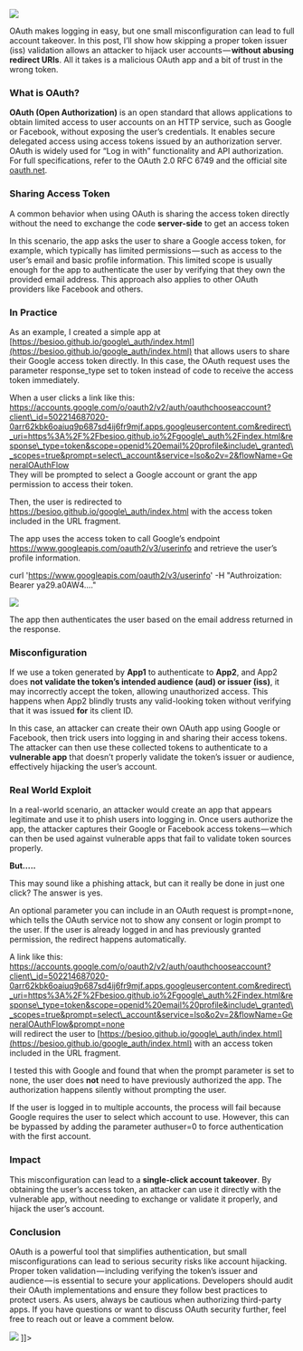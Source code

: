 ![](https://cdn-images-1.medium.com/max/1024/1*v_MYqiBJRuorhswKKhl_KA.png)


OAuth makes logging in easy, but one small misconfiguration can lead to full account takeover. In this post, I’ll show how skipping a proper token issuer (iss) validation allows an attacker to hijack user accounts — **without abusing redirect URIs**. All it takes is a malicious OAuth app and a bit of trust in the wrong token.

### What is OAuth?

**OAuth (Open Authorization)** is an open standard that allows applications to obtain limited access to user accounts on an HTTP service, such as Google or Facebook, without exposing the user’s credentials. It enables secure delegated access using access tokens issued by an authorization server. OAuth is widely used for “Log in with” functionality and API authorization. For full specifications, refer to the OAuth 2.0 RFC 6749 and the official site [oauth.net](https://oauth.net/).

### Sharing Access Token

A common behavior when using OAuth is sharing the access token directly without the need to exchange the code **server-side** to get an access token

In this scenario, the app asks the user to share a Google access token, for example, which typically has limited permissions — such as access to the user’s email and basic profile information. This limited scope is usually enough for the app to authenticate the user by verifying that they own the provided email address. This approach also applies to other OAuth providers like Facebook and others.

### In Practice

As an example, I created a simple app at [https://besioo.github.io/google\_auth/index.html](https://besioo.github.io/google_auth/index.html) that allows users to share their Google access token directly. In this case, the OAuth request uses the parameter response\_type set to token instead of code to receive the access token immediately.

When a user clicks a link like this: https://accounts.google.com/o/oauth2/v2/auth/oauthchooseaccount?client\_id=502214687020-0arr62kbk6oaiuq9p687sd4ij6fr9mjf.apps.googleusercontent.com&redirect\_uri=https%3A%2F%2Fbesioo.github.io%2Fgoogle\_auth%2Findex.html&response\_type=token&scope=openid%20email%20profile&include\_granted\_scopes=true&prompt=select\_account&service=lso&o2v=2&flowName=GeneralOAuthFlow  
They will be prompted to select a Google account or grant the app permission to access their token.

Then, the user is redirected to https://besioo.github.io/google\_auth/index.html with the access token included in the URL fragment.

The app uses the access token to call Google’s endpoint https://www.googleapis.com/oauth2/v3/userinfo and retrieve the user’s profile information.

curl 'https://www.googleapis.com/oauth2/v3/userinfo' -H "Authroization: Bearer ya29.a0AW4...."

![](https://cdn-images-1.medium.com/max/1024/1*abbpnqiM8IYQG4-sXto5NA.png)

The app then authenticates the user based on the email address returned in the response.

### Misconfiguration

If we use a token generated by **App1** to authenticate to **App2**, and App2 does **not validate the token’s intended audience (aud) or issuer (iss)**, it may incorrectly accept the token, allowing unauthorized access. This happens when App2 blindly trusts any valid-looking token without verifying that it was issued **for** its client ID.

In this case, an attacker can create their own OAuth app using Google or Facebook, then trick users into logging in and sharing their access tokens. The attacker can then use these collected tokens to authenticate to a **vulnerable app** that doesn’t properly validate the token’s issuer or audience, effectively hijacking the user’s account.

### Real World Exploit

In a real-world scenario, an attacker would create an app that appears legitimate and use it to phish users into logging in. Once users authorize the app, the attacker captures their Google or Facebook access tokens — which can then be used against vulnerable apps that fail to validate token sources properly.

**But…..**

This may sound like a phishing attack, but can it really be done in just one click? The answer is yes.

An optional parameter you can include in an OAuth request is prompt=none, which tells the OAuth service not to show any consent or login prompt to the user. If the user is already logged in and has previously granted permission, the redirect happens automatically.

A link like this:  
https://accounts.google.com/o/oauth2/v2/auth/oauthchooseaccount?client\_id=502214687020-0arr62kbk6oaiuq9p687sd4ij6fr9mjf.apps.googleusercontent.com&redirect\_uri=https%3A%2F%2Fbesioo.github.io%2Fgoogle\_auth%2Findex.html&response\_type=token&scope=openid%20email%20profile&include\_granted\_scopes=true&prompt=select\_account&service=lso&o2v=2&flowName=GeneralOAuthFlow&prompt=none  
will redirect the user to [https://besioo.github.io/google\_auth/index.html](https://besioo.github.io/google_auth/index.html) with an access token included in the URL fragment.

I tested this with Google and found that when the prompt parameter is set to none, the user does **not** need to have previously authorized the app. The authorization happens silently without prompting the user.

If the user is logged in to multiple accounts, the process will fail because Google requires the user to select which account to use. However, this can be bypassed by adding the parameter authuser=0 to force authentication with the first account.

### Impact

This misconfiguration can lead to a **single-click account takeover**. By obtaining the user’s access token, an attacker can use it directly with the vulnerable app, without needing to exchange or validate it properly, and hijack the user’s account.

### **Conclusion**

OAuth is a powerful tool that simplifies authentication, but small misconfigurations can lead to serious security risks like account hijacking. Proper token validation — including verifying the token’s issuer and audience — is essential to secure your applications. Developers should audit their OAuth implementations and ensure they follow best practices to protect users. As users, always be cautious when authorizing third-party apps. If you have questions or want to discuss OAuth security further, feel free to reach out or leave a comment below.

![](https://medium.com/_/stat?event=post.clientViewed&referrerSource=full_rss&postId=e287680a15cb) \]\]>
